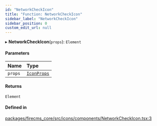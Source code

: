 ```yaml
---
id: "NetworkCheckIcon"
title: "Function: NetworkCheckIcon"
sidebar_label: "NetworkCheckIcon"
sidebar_position: 0
custom_edit_url: null
---
```


▸ **NetworkCheckIcon**(`props`): `Element`

#### Parameters

| Name | Type |
| :------ | :------ |
| `props` | [`IconProps`](../types/IconProps.md) |

#### Returns

`Element`

#### Defined in

[packages/firecms_core/src/icons/components/NetworkCheckIcon.tsx:3](https://github.com/FireCMSco/firecms/blob/d45f3739/packages/firecms_core/src/icons/components/NetworkCheckIcon.tsx#L3)
